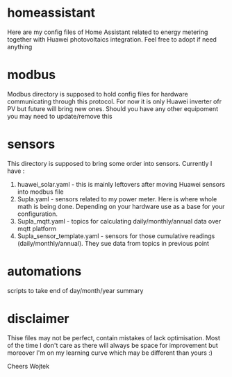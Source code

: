 # homeassistant

Here are my config files of Home Assistant related to energy metering together with Huawei photovoltaics integration.
Feel free to adopt if need anything

# modbus

Modbus directory is supposed to hold config files for hardware communicating through this protocol.
For now it is only Huawei inverter ofr PV but future will bring new ones. Should you have any other equipoment you may need to update/remove this

# sensors

This directory is supposed to bring some order into sensors. Currently I have :

1. huawei_solar.yaml - this is mainly leftovers after moving Huawei sensors into modbus file
2. Supla.yaml - sensors related to my power meter. Here is where whole math is being done. Depending on your hardware use as a base for your configuration.
3. Supla_mqtt.yaml - topics for calculating daily/monthly/annual data over mqtt platform
4. Supla_sensor_template.yaml - sensors for those cumulative readings (daily/monthly/annual). They sue data from topics in previous point

# automations

scripts to take end of day/month/year summary


# disclaimer

Thise files may not be perfect, contain mistakes of lack optimisation. Most of the time I don't care as there will always be space for improvement but moreover I'm on my learning curve which may be different than yours :)

Cheers
Wojtek
